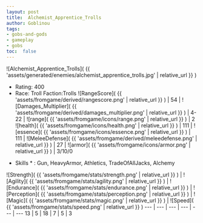 ```yaml
---
layout: post
title:  Alchemist_Apprentice_Trolls
author: Goblinou
tags:
- gobs-and-gods
- gameplay
- gobs
toc:  false
---
```


![Alchemist_Apprentice_Trolls]( {{ 'assets/generated/enemies/alchemist_apprentice_trolls.jpg' | relative_url }} )
- Rating: 400
- Race: Troll  Faction:Trolls
![RangeScore]( {{ 'assets/fromgame/derived/rangescore.png' | relative_url }} ) | 54 | ![Damages_Multiplier]( {{ 'assets/fromgame/derived/damages_multiplier.png' | relative_url }} ) | 4-22 | ![range]( {{ 'assets/fromgame/icons/range.png' | relative_url }} ) | 2
![health]( {{ 'assets/fromgame/icons/health.png' | relative_url }} ) | 111 | ![essence]( {{ 'assets/fromgame/icons/essence.png' | relative_url }} ) | 111 | ![MeleeDefense]( {{ 'assets/fromgame/derived/meleedefense.png' | relative_url }} ) | 27 | ![armor]( {{ 'assets/fromgame/icons/armor.png' | relative_url }} ) | 3/10/0
* Skills * : Gun, HeavyArmor, Athletics, TradeOfAllJacks, Alchemy

![Strength]( {{ 'assets/fromgame/stats/strength.png' | relative_url }} ) | ![Agility]( {{ 'assets/fromgame/stats/agility.png' | relative_url }} ) | ![Endurance]( {{ 'assets/fromgame/stats/endurance.png' | relative_url }} ) | ![Perception]( {{ 'assets/fromgame/stats/perception.png' | relative_url }} ) | ![Magic]( {{ 'assets/fromgame/stats/magic.png' | relative_url }} ) | ![Speed]( {{ 'assets/fromgame/stats/speed.png' | relative_url }} )
--- | --- | --- | --- | --- | ---
13 | 5 | 18 | 7 | 5 | 3
